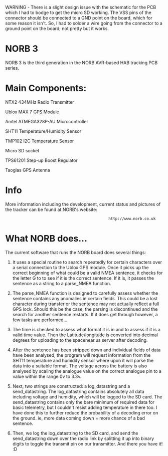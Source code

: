 WARNING - There is a slight design issue with the schematic for the PCB which I had to bodge to get the micro SD working. The VSS pins of the connector should be connected to a GND point on the board, which for some reason it isn't. So, I had to solder a wire going from the connector to a ground point on the board; not pretty but it works.





NORB 3
======
NORB 3 is the third generation in the NORB AVR-based HAB tracking PCB series. 


Main Components:
================

NTX2 434MHz Radio Transmitter

Ublox MAX 7 GPS Module

Amtel ATMEGA328P-AU Microcontroller

SHT11 Temperature/Humidity Sensor

TMP102 I2C Temperature Sensor

Micro SD socket

TPS61201 Step-up Boost Regulator

Taoglas GPS Antenna


Info
====

More information including the development, current status and pictures of the tracker can be found at NORB's website:

                                                      
                                                 
                                                  http://www.norb.co.uk
                                                  
                                                  
                                                  

What NORB does...
=================

The current software that runs the NORB board does several things:

1.  It uses a special routine to search repeatedly for certain characters over a serial connection to the Ublox GPS         module. Once it picks up the correct beginning of what could be a valid NMEA sentence, it checks for the letter G to     to see if it is the correct sentence. If it is, it passes the sentence as a string to a parse_NMEA function.

2.  The parse_NMEA function is designed to carefully assess whether the sentence contains any anomalies in certain          fields. This could be a lost character during transfer or the sentence may not actually reflect a full GPS lock.        Should this be the case, the parsing is discontinued and the search for another sentence restarts. If it does get       through however, a few tasks are performed...

3.  The time is checked to assess what format it is in and to assess if it is a valid time value. Then the                  Latitude/longitude is converted into decimal degrees for uploading to the spacenear.us server after decoding. 

4.  After the sentence has been stripped down and individual fields of data have been analysed, the program will request     information from the SHT11 temperature and humidity sensor where upon it will parse the data into a suitable format.     The voltage across the battery is also analysed by scaling the analogue value on the correct analogue pin to a value     within the range 0v to 3.3v.

5.  Next, two strings are constructed: a log_datastring and a send_datastring. The log_datastring contains absolutely       all data including voltage and humidity, which will be logged to the SD card. The send_datastring contains only the     bare minimum of required data for basic telemetry, but I couldn't resist adding temperature in there too. I have        done this to further reduce the probability of a decoding error on the ground. ie, more data coming down = more         chance of a bad sentence.

6.  Then, we log the log_datastring to the SD card, and send the send_datastring down over the radio link by splitting      it up into binary digits to toggle the transmit pin on our transmitter. And there you have it! :D





